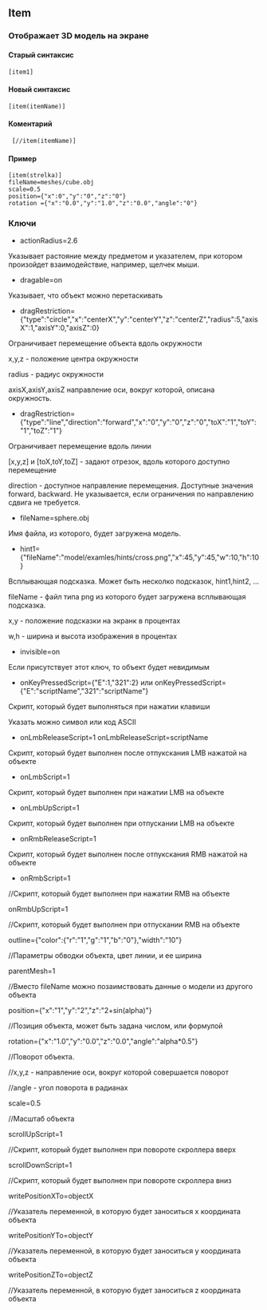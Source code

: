 ## Item

### Отображает 3D модель на экране

#### Старый синтаксис

    [item1]
    
#### Новый синтаксис

    [item(itemName)]
    
#### Коментарий

     [//item(itemName)]
   
#### Пример

    [item(strelka)]
    fileName=meshes/cube.obj
    scale=0.5
    position={"x":0","y":"0","z":"0"}
    rotation ={"x":"0.0","y":"1.0","z":"0.0","angle":"0"}


### Ключи

* actionRadius=2.6

Указывает растояние между предметом и указателем, при 
котором произойдет взаимодействие, например, щелчек мыши.

* dragable=on

Указывает, что объект можно перетаскивать

* dragRestriction={"type":"circle","x":"сenterX","y":"сenterY","z":"сenterZ","radius":5,"axisX":1,"axisY":0,"axisZ":0}

Ограничивает перемещение объекта вдоль окружности

x,y,z - положение центра окружности

radius - радиус окружности

axisX,axisY,axisZ направление оси, вокруг которой, описана окружность.

* dragRestriction={"type":"line","direction":"forward","x":"0","y":"0","z":"0","toX":"1","toY":"1","toZ":"1"}

Ограничивает перемещение вдоль линии

[x,y,z] и [toX,toY,toZ]  - задают отрезок, вдоль которого доступно перемещение

direction - доступное направление перемещения. Доступные значения forward, backward.
Не указывается, если ограничения по направлению сдвига не требуется.

* fileName=sphere.obj

Имя файла, из которого, будет загружена модель.

* hint1={"fileName":"model/examles/hints/cross.png","x":45,"y":45,"w":10,"h":10}

Всплывающая подсказка. Может быть несколко подсказок, hint1,hint2, ...

fileName -  файл типа png из которого будет загружена всплывающая подсказка.

x,y - положение подсказки на экранк в процентах

w,h - ширина и высота изображения в процентах

* invisible=on

Если присутствует этот ключ, то объект будет невидимым

* onKeyPressedScript={"E":1,"321":2} или onKeyPressedScript={"E":"scriptName","321":"scriptName"}

Скрипт, который будет выполняться при нажатии клавиши

Указать можно символ или код ASCII

* onLmbReleaseScript=1 onLmbReleaseScript=scriptName

Скрипт, который будет выполнен после отпукскания LMB нажатой на объекте

* onLmbScript=1

Скрипт, который будет выполнен при нажатии LMB  на объекте

* onLmbUpScript=1

Скрипт, который будет выполнен при отпускании LMB  на объекте

* onRmbReleaseScript=1

Скрипт, который будет выполнен после отпукскания RMB нажатой на объекте

* onRmbScript=1

//Скрипт, который будет выполнен при нажатии RMB  на объекте

onRmbUpScript=1

//Скрипт, который будет выполнен при отпускании RMB  на объекте

outline={"color":{"r":"1","g":"1","b":"0"},"width":"10"}

//Параметры обводки объекта, цвет линии, и ее ширина

parentMesh=1

//Вместо fileName можно позаимствовать данные о модели из другого объекта

position={"x":"1","y":"2","z":"2+sin(alpha)"}

//Позиция объекта, может быть задана числом, или формулой

rotation={"x":"1.0","y":"0.0","z":"0.0","angle":"alpha*0.5"}

//Поворот объекта.

//x,y,z - направление оси, вокруг которой совершается поворот

//angle - угол поворота в радианах

scale=0.5

//Масштаб объекта

scrollUpScript=1

//Скрипт, который будет выполнен при повороте скроллера вверх

scrollDownScript=1

//Скрипт, который будет выполнен при повороте скроллера вниз

writePositionXTo=objectX

//Указатель переменной, в которую будет заноситься x координата объекта

writePositionYTo=objectY

//Указатель переменной, в которую будет заноситься y координата объекта

writePositionZTo=objectZ

//Указатель переменной, в которую будет заноситься z координата объекта



